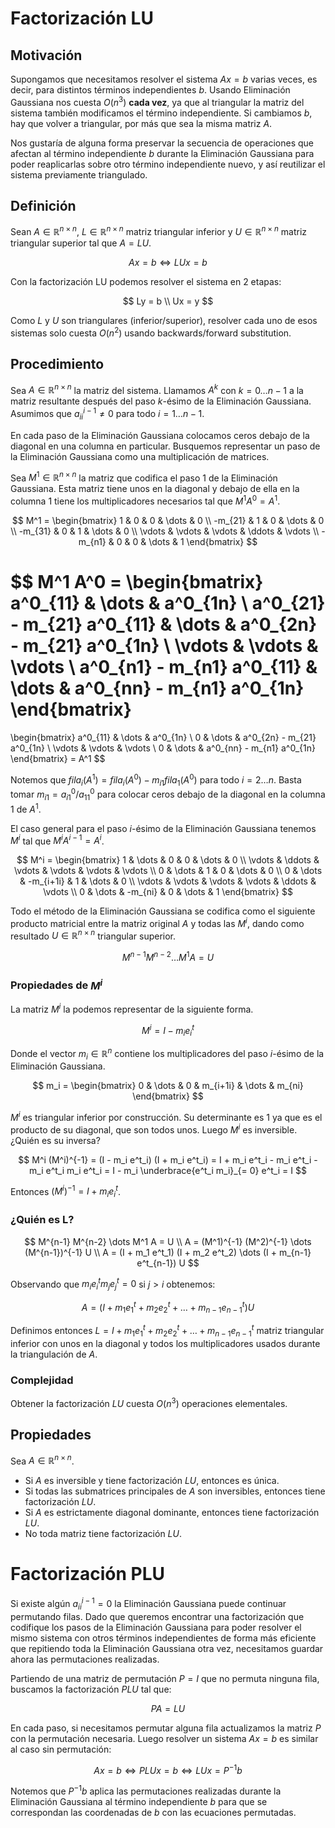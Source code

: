 # Factorización LU

## Motivación

Supongamos que necesitamos resolver el sistema $Ax = b$ varias veces, es decir, para distintos términos independientes $b$. Usando Eliminación Gaussiana nos cuesta $O(n^3)$ **cada vez**, ya que al triangular la matriz del sistema también modificamos el término independiente. Si cambiamos $b$, hay que volver a triangular, por más que sea la misma matriz $A$.

Nos gustaría de alguna forma preservar la secuencia de operaciones que afectan al término independiente $b$ durante la Eliminación Gaussiana para poder reaplicarlas sobre otro término independiente nuevo, y así reutilizar el sistema previamente triangulado.

## Definición

Sean $A \in \mathbb{R}^{n \times n}$, $L \in \mathbb{R}^{n \times n}$ matriz triangular inferior y $U \in \mathbb{R}^{n \times n}$ matriz triangular superior tal que $A = LU$.

$$
Ax = b \iff LUx = b
$$

Con la factorización LU podemos resolver el sistema en 2 etapas:

$$
Ly = b \\
Ux = y
$$

Como $L$ y $U$ son triangulares (inferior/superior), resolver cada uno de esos sistemas solo cuesta $O(n^2)$ usando backwards/forward substitution.


## Procedimiento

Sea $A \in \mathbb{R}^{n \times n}$ la matriz del sistema. Llamamos $A^k$ con $k = 0 \dots n-1$ a la matriz resultante después del paso $k$-ésimo de la Eliminación Gaussiana. Asumimos que $a^{i-1}_{ii} \neq 0$ para todo $i = 1 \dots n-1$.

En cada paso de la Eliminación Gaussiana colocamos ceros debajo de la diagonal en una columna en particular. Busquemos representar un paso de la Eliminación Gaussiana como una multiplicación de matrices.

Sea $M^1 \in \mathbb{R}^{n \times n}$ la matriz que codifica el paso 1 de la Eliminación Gaussiana. Esta matriz tiene unos en la diagonal y debajo de ella en la columna 1 tiene los multiplicadores necesarios tal que $M^1 A^0 = A^1$.

$$
M^1 = \begin{bmatrix}
1 & 0 & 0 & \dots & 0
\\
-m_{21} & 1 & 0 & \dots & 0
\\
-m_{31} & 0 & 1 & \dots & 0
\\
\vdots & \vdots & \vdots & \ddots & \vdots
\\
-m_{n1} & 0 & 0 & \dots & 1
\end{bmatrix}
$$

$$
M^1 A^0 =
\begin{bmatrix}
a^0_{11} & \dots & a^0_{1n}
\\
a^0_{21} - m_{21} a^0_{11} & \dots & a^0_{2n} - m_{21} a^0_{1n}
\\
\vdots & \vdots & \vdots
\\
a^0_{n1} - m_{n1} a^0_{11} & \dots & a^0_{nn} - m_{n1} a^0_{1n}
\end{bmatrix}
=
\begin{bmatrix}
a^0_{11} & \dots & a^0_{1n}
\\
0 & \dots & a^0_{2n} - m_{21} a^0_{1n}
\\
\vdots & \vdots & \vdots
\\
0 & \dots & a^0_{nn} - m_{n1} a^0_{1n}
\end{bmatrix}
= A^1
$$

Notemos que $fila_i(A^1) = fila_i(A^0) - m_{i1} fila_1(A^0)$ para todo $i = 2 \dots n$. Basta tomar $m_{i1} = a^0_{i1} / a^0_{11}$ para colocar ceros debajo de la diagonal en la columna 1 de $A^1$.

El caso general para el paso $i$-ésimo de la Eliminación Gaussiana tenemos $M^i$ tal que $M^i A^{i-1} = A^i$.

$$
M^i = \begin{bmatrix}
1 & \dots & 0 & 0 & \dots & 0
\\
\vdots & \ddots & \vdots & \vdots & \vdots & \vdots
\\
0 & \dots & 1 & 0 & \dots & 0
\\
0 & \dots & -m_{i+1i} & 1 & \dots & 0
\\
\vdots & \vdots & \vdots & \vdots & \ddots & \vdots
\\
0 & \dots & -m_{ni} & 0 & \dots & 1
\end{bmatrix}
$$

Todo el método de la Eliminación Gaussiana se codifica como el siguiente producto matricial entre la matriz original $A$ y todas las $M^i$, dando como resultado $U \in \mathbb{R}^{n \times n}$ triangular superior.

$$
M^{n-1} M^{n-2} \dots M^1 A = U
$$

### Propiedades de $M^i$

La matriz $M^i$ la podemos representar de la siguiente forma.

$$
M^i = I - m_i e^t_i
$$

Donde el vector $m_i \in \mathbb{R}^n$ contiene los multiplicadores del paso $i$-ésimo de la Eliminación Gaussiana.

$$
m_i = \begin{bmatrix}
0 & \dots & 0 & m_{i+1i} & \dots & m_{ni}
\end{bmatrix}
$$

$M^i$ es triangular inferior por construcción. Su determinante es $1$ ya que es el producto de su diagonal, que son todos unos. Luego $M^i$ es inversible. ¿Quién es su inversa?

$$
M^i (M^i)^{-1} = (I - m_i e^t_i) (I + m_i e^t_i) = I + m_i e^t_i - m_i e^t_i - m_i e^t_i m_i e^t_i = I - m_i \underbrace{e^t_i m_i}_{= 0} e^t_i = I
$$

Entonces $(M^i)^{-1} = I + m_i e^t_i$.

### ¿Quién es L?

$$
M^{n-1} M^{n-2} \dots M^1 A = U
\\
A = (M^1)^{-1} (M^2)^{-1} \dots (M^{n-1})^{-1} U
\\
A = (I + m_1 e^t_1) (I + m_2 e^t_2) \dots (I + m_{n-1} e^t_{n-1}) U
$$

Observando que $m_i e^t_i m_j e^t_j = 0$ si $j > i$ obtenemos:

$$
A = (I + m_1 e^t_1 + m_2 e^t_2 + \dots + m_{n-1} e^t_{n-1}) U
$$

Definimos entonces $L = I + m_1 e^t_1 + m_2 e^t_2 + \dots + m_{n-1} e^t_{n-1}$ matriz triangular inferior con unos en la diagonal y todos los multiplicadores usados durante la triangulación de $A$.

### Complejidad

Obtener la factorización $LU$ cuesta $O(n^3)$ operaciones elementales.

## Propiedades

Sea $A \in \mathbb{R}^{n \times n}$.

- Si $A$ es inversible y tiene factorización $LU$, entonces es única.
- Si todas las submatrices principales de $A$ son inversibles, entonces tiene factorización $LU$.
- Si $A$ es estrictamente diagonal dominante, entonces tiene factorización $LU$.
- No toda matriz tiene factorización $LU$.

# Factorización PLU

Si existe algún $a^{i-1}_{ii} = 0$ la Eliminación Gaussiana puede continuar permutando filas. Dado que queremos encontrar una factorización que codifique los pasos de la Eliminación Gaussiana para poder resolver el mismo sistema con otros términos independientes de forma más eficiente que repitiendo toda la Eliminación Gaussiana otra vez, necesitamos guardar ahora las permutaciones realizadas.

Partiendo de una matriz de permutación $P = I$ que no permuta ninguna fila, buscamos la factorización $PLU$ tal que:

$$
PA = LU
$$

En cada paso, si necesitamos permutar alguna fila actualizamos la matriz $P$ con la permutación necesaria. Luego resolver un sistema $Ax = b$ es similar al caso sin permutación:

$$
Ax = b \iff PLUx = b \iff LUx = P^{-1} b
$$

Notemos que $P^{-1} b$ aplica las permutaciones realizadas durante la Eliminación Gaussiana al término independiente $b$ para que se correspondan las coordenadas de $b$ con las ecuaciones permutadas.

